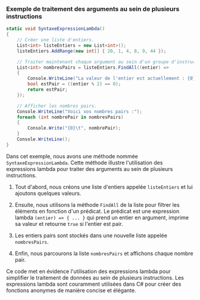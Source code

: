 
### Exemple de traitement des arguments au sein de plusieurs instructions
```csharp
static void SyntaxeExpressionLambda()
{
    // Créer une liste d'entiers.
    List<int> listeEntiers = new List<int>();
    listeEntiers.AddRange(new int[] { 20, 1, 4, 8, 9, 44 });

    // Traiter maintenant chaque argument au sein d'un groupe d'instructions de code.
    List<int> nombresPairs = listeEntiers.FindAll((entier) =>
    {
        Console.WriteLine("La valeur de l'entier est actuellement : {0}", entier);
        bool estPair = ((entier % 2) == 0);
        return estPair;
    });

    // Afficher les nombres pairs.
    Console.WriteLine("Voici vos nombres pairs :");
    foreach (int nombrePair in nombresPairs)
    {
        Console.Write("{0}\t", nombrePair);
    }
    Console.WriteLine();
}
```

Dans cet exemple, nous avons une méthode nommée `SyntaxeExpressionLambda`. Cette méthode illustre l'utilisation des expressions lambda pour traiter des arguments au sein de plusieurs instructions.

1. Tout d'abord, nous créons une liste d'entiers appelée `listeEntiers` et lui ajoutons quelques valeurs.

2. Ensuite, nous utilisons la méthode `FindAll` de la liste pour filtrer les éléments en fonction d'un prédicat. Le prédicat est une expression lambda `(entier) => { ... }` qui prend un entier en argument, imprime sa valeur et retourne `true` si l'entier est pair.

3. Les entiers pairs sont stockés dans une nouvelle liste appelée `nombresPairs`.

4. Enfin, nous parcourons la liste `nombresPairs` et affichons chaque nombre pair.

Ce code met en évidence l'utilisation des expressions lambda pour simplifier le traitement de données au sein de plusieurs instructions. Les expressions lambda sont couramment utilisées dans C# pour créer des fonctions anonymes de manière concise et élégante.